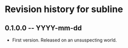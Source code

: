 # Revision history for subline

## 0.1.0.0 -- YYYY-mm-dd

* First version. Released on an unsuspecting world.
